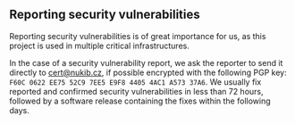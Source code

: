 ## Reporting security vulnerabilities 

Reporting security vulnerabilities is of great importance for us, as this project is used in multiple critical infrastructures. 

In the case of a security vulnerability report, we ask the reporter to send it directly to cert@nukib.cz, if possible encrypted with the following PGP key: `F60C 0622 EE75 52C9 7EE5 E9F8 4405 4AC1 A573 37A6`. We usually fix reported and confirmed security vulnerabilities in less than 72 hours, followed by a software release containing the fixes within the following days. 
